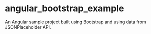 # angular_bootstrap_example
An Angular sample project built using Bootstrap and using data from JSONPlaceholder API.
